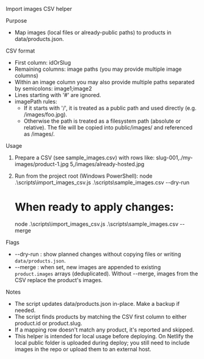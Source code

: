 Import images CSV helper

Purpose
- Map images (local files or already-public paths) to products in data/products.json.

CSV format
- First column: idOrSlug
- Remaining columns: image paths (you may provide multiple image columns)
- Within an image column you may also provide multiple paths separated by semicolons: image1;image2
- Lines starting with '#' are ignored.
- imagePath rules:
   - If it starts with '/', it is treated as a public path and used directly (e.g. /images/foo.jpg).
   - Otherwise the path is treated as a filesystem path (absolute or relative). The file will be copied into public/images/ and referenced as /images/<slug><ext>.

Usage
1. Prepare a CSV (see sample_images.csv) with rows like:
   slug-001,./my-images/product-1.jpg
   5,/images/already-hosted.jpg

2. Run from the project root (Windows PowerShell):
   node .\\scripts\\import_images_csv.js .\\scripts\\sample_images.csv --dry-run
   # When ready to apply changes:
   node .\\scripts\\import_images_csv.js .\\scripts\\sample_images.csv --merge

Flags
- --dry-run : show planned changes without copying files or writing `data/products.json`.
- --merge : when set, new images are appended to existing `product.images` arrays (deduplicated). Without --merge, images from the CSV replace the product's images.

Notes
- The script updates data/products.json in-place. Make a backup if needed.
- The script finds products by matching the CSV first column to either product.id or product.slug.
- If a mapping row doesn't match any product, it's reported and skipped.
- This helper is intended for local usage before deploying. On Netlify the local public folder is uploaded during deploy; you still need to include images in the repo or upload them to an external host.
